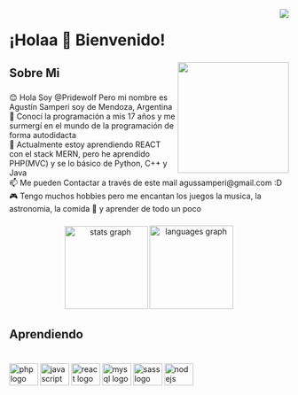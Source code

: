 
<img align="right" src="https://profile-counter.glitch.me/Pridewolf/count.svg?"  />

###

<h1 align="left">¡Holaa 👋  Bienvenido!</h1>

###

<img align="right" height="200" src="https://thumbs.gfycat.com/DownrightAfraidLeopard-size_restricted.gif"  />

###

<h2 align="left">Sobre Mi</h2>

###

<p align="left">😊 Hola Soy  @Pridewolf Pero mi nombre es Agustín Samperi soy de Mendoza, Argentina <br>👀 Conocí la programación a mis 17 años y me surmergí en el mundo de la programación de forma autodidacta <br>🌱 Actualmente estoy aprendiendo REACT con el stack MERN, pero he aprendido PHP(MVC) y se lo básico de Python, C++ y Java<br>📫 Me pueden Contactar a través  de este mail agussamperi@gmail.com :D<br>🎮 Tengo muchos hobbies pero me encantan los juegos la musica, la astronomia, la comida 🤤 y aprender de todo un poco</p>

###

<div align="center">
  <img src="https://github-readme-stats.vercel.app/api?hide_title=false&hide_rank=false&show_icons=true&include_all_commits=true&count_private=true&disable_animations=false&theme=gotham&locale=en&hide_border=false&username=Pridewolf" height="150" alt="stats graph"  />
  <img src="https://github-readme-stats.vercel.app/api/top-langs?locale=en&hide_title=false&layout=compact&card_width=320&langs_count=6&theme=gotham&hide_border=false&username=Pridewolf" height="151" alt="languages graph"  />
</div>

###

<h2 align="left">Aprendiendo</h2>

###

<br clear="both">

<div align="left">
  <img src="https://cdn.jsdelivr.net/gh/devicons/devicon/icons/php/php-original.svg" height="40" width="52" alt="php logo"  />
  <img src="https://cdn.jsdelivr.net/gh/devicons/devicon/icons/javascript/javascript-original.svg" height="40" width="52" alt="javascript logo"  />
  <img src="https://cdn.jsdelivr.net/gh/devicons/devicon/icons/react/react-original.svg" height="40" width="52" alt="react logo"  />
  <img src="https://cdn.jsdelivr.net/gh/devicons/devicon/icons/mysql/mysql-original.svg" height="40" width="52" alt="mysql logo"  />
  <img src="https://cdn.jsdelivr.net/gh/devicons/devicon/icons/sass/sass-original.svg" height="40" width="52" alt="sass logo"  />
  <img src="https://cdn.jsdelivr.net/gh/devicons/devicon/icons/nodejs/nodejs-original.svg" height="40" width="52" alt="nodejs logo"  />
</div>

###

<!---
Pridewolf/Pridewolf is a ✨ special ✨ repository because its `README.md` (this file) appears on your GitHub profile.
You can click the Preview link to take a look at your changes.
--->
